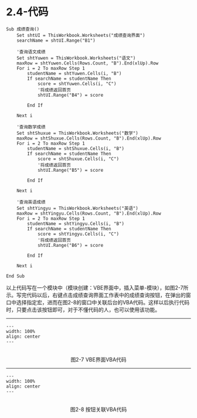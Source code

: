 # 2.4-代码

```{code-block} basic
Sub 成绩查询()
    Set shtUI = ThisWorkbook.Worksheets("成绩查询界面")
    searchName = shtUI.Range("B1")
    
    '查询语文成绩
    Set shtYuwen = ThisWorkbook.Worksheets("语文")
    maxRow = shtYuwen.Cells(Rows.Count, "B").End(xlUp).Row
    For i = 2 To maxRow Step 1
        studentName = shtYuwen.Cells(i, "B")
        If searchName = studentName Then
            score = shtYuwen.Cells(i, "C")
            '将成绩返回首页
            shtUI.Range("B4") = score
            
        End If
    
    Next i
    
    '查询数学成绩
    Set shtShuxue = ThisWorkbook.Worksheets("数学")
    maxRow = shtShuxue.Cells(Rows.Count, "B").End(xlUp).Row
    For i = 2 To maxRow Step 1
        studentName = shtShuxue.Cells(i, "B")
        If searchName = studentName Then
            score = shtShuxue.Cells(i, "C")
            '将成绩返回首页
            shtUI.Range("B5") = score
            
        End If
    
    Next i
    
    '查询英语成绩
    Set shtYingyu = ThisWorkbook.Worksheets("英语")
    maxRow = shtYingyu.Cells(Rows.Count, "B").End(xlUp).Row
    For i = 2 To maxRow Step 1
        studentName = shtYingyu.Cells(i, "B")
        If searchName = studentName Then
            score = shtYingyu.Cells(i, "C")
            '将成绩返回首页
            shtUI.Range("B6") = score
            
        End If
    
    Next i
    
End Sub

```

以上代码写在一个模块中（模块创建：VBE界面中，插入菜单-模块），如图2-7所示。写完代码以后，右键点击成绩查询界面工作表中的成绩查询按钮，在弹出的窗口中选择指定宏，进而在图2-8的窗口中关联后台的VBA代码。这样以后执行代码时，只要点击该按钮即可，对于不懂代码的人，也可以使用该功能。

---
```{figure} image/2-7.png
---
width: 100%
align: center
---
```
<br />
<center>图2-7 VBE界面VBA代码</center>

---
```{figure} image/2-8.png
---
width: 100%
align: center
---
```
<br />
<center>图2-8 按钮关联VBA代码</center>

<br />

